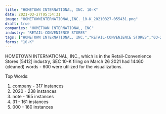 ```yaml
---
title: "HOMETOWN INTERNATIONAL, INC. 10-K"
date: 2021-03-27T05:54:31
image: "HOMETOWNINTERNATIONAL,INC._10-K_20210327-055431.png"
draft: true
companies: "HOMETOWN INTERNATIONAL, INC"
industry: "RETAIL-CONVENIENCE STORES"
tags: ["HOMETOWN INTERNATIONAL, INC.","RETAIL-CONVENIENCE STORES","03-26-2021","10-K"]
forms: "10-K"
---
```

HOMETOWN INTERNATIONAL, INC., which is in the Retail-Convenience Stores [5412] industry, SEC 10-K filing on March 26 2021 had 14460 (cleaned) words - 600 were utilized for the visualizations.

Top Words:
1. company - 317 instances
2. 2020 - 238 instances
3. note - 165 instances
4. 31 - 161 instances
5. 000 - 160 instances
